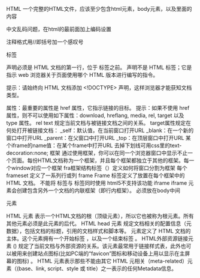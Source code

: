 HTML
一个完整的HTML文件，应该至少包含html元素，body元素，以及里面的内容

中文乱码问题，在html的最前面加上编码设置
<head>
<meta http-equiv="Content-Type" content="text/html; charset=UTF-8">
</head> 
注释格式用<! This is a comment >//即括号加一个感叹号

标签
<!DOCTYPE>
<!DOCTYPE> 声明必须是 HTML 文档的第一行，位于 <html> 标签之前。
<!DOCTYPE> 声明不是 HTML 标签；它是指示 web 浏览器关于页面使用哪个 HTML 版本进行编写的指令。
提示：请始终向 HTML 文档添加 <!DOCTYPE> 声明，这样浏览器才能获知文档类型。

<a>
属性：最重要的属性是 href 属性，它指示链接的目标。
提示：如果不使用 href 属性，则不可以使用如下属性：download, hreflang, media, rel, target 以及 type 属性。
rel	text	规定当前文档与被链接文档之间的关系。 
target属性规定在何处打开被链接文档：
_self：默认值，在当前窗口打开URL
_blank：在一个新的窗口中打开URL
_parent：在父窗口中打开URL
_top：在顶层窗口中打开URL
某个iframe的name值：在某个frame中打开URL
去掉下划线可用css里的text-decoration:none;
框架
通过使用框架，你可以在同一个浏览器窗口中显示不止一个页面。每份HTML文档称为一个框架，并且每个框架都独立于其他的框架。每一个window对应一个框架
fra框架结构标签（<frameset>）定义如何将窗口分割为框架
每个 frameset 定义了一系列行或列
frame
Frame 标签定义了放置在每个框架中的 HTML 文档。
不能将 <body></body> 标签与 <frameset></frameset> 标签同时使用
html5不支持该功能
iframe
iframe 元素会创建包含另外一个文档的内联框架（即行内框架）。
必须放在body中间

元素
<html>	HTML <html> 元素 表示一个HTML文档的根（顶级元素），所以它也被称为根元素。所有其他元素必须是此元素的后代。
<head>	HTML head 元素 规定文档相关的配置信息（元数据），包括文档的标题，引用的文档样式和脚本等。
<body> 元素定义了 HTML 文档的主体。这个元素拥有一个开始标签 <body>，以及一个结束标签 </body>。
<link>	HTML外部资源链接元素 (<link>) 规定了当前文档与外部资源的关系。该元素最常用于链接样式表，此外也可以被用来创建站点图标(比如PC端的“favicon”图标和移动设备上用以显示在主屏幕的图标) 。
<meta>	HTML <meta> 元素表示那些不能由其它 HTML 元相关（meta-related）元素（(base、link, script、style 或 title）之一表示的任何Metadata信息。
<style>	HTML的<style>元素包含文档的样式信息或者文档的部分内容。默认情况下，该标签的样式信息通常是CSS的格式。
<title>	HTML <title> 元素 定义文档的标题，显示在Browser的标题栏或标签页上。它只应该包含文本，若是包含有标签，则它包含的任何标签都将被忽略。
<nav>	HTML <nav>元素表示页面的一部分，其目的是在当前文档或其他文档中提供导航链接。导航部分的常见示例是菜单，目录和索引。
文本内容
<li>	HTML <li> 元素 （或称 HTML 列表条目元素） 用于表示列表里的条目。它必须包含在一个父元素里：一个有序列表(ol)，一个无序列表(ul)，或者一个菜单 (menu)。在菜单或者无序列表里，列表条目通常用点排列显示；在有序列表里，列表条目通常在左边显示按升序排列的计数，例如数字或者字母。
<div>	HTML <div> 元素 (或 HTML 文档分区元素) 是一个通用型的流内容容器，在不使用CSS的情况下，其对内容或布局没有任何影响。
<ol>	HTML <ol> 元素表示有序列表，通常渲染为一个带编号的列表。
内联文本语义
使用 HTML 内联文本语义（Inline text semantics）定义一个单词、一行内容，或任意文字的语义、结构或样式。
<a>	HTML <a> 元素（或称锚元素）可以创建通向其他网页、文件、同一页面内的位置、电子邮件地址或任何其他 URL 的超链接。
<b>	HTML提醒注意（Bring Attention To）元素（<b>）用于吸引读者的注意到该元素的内容上（如果没有另加特别强调）。这个元素过去被认为是粗体（Boldface）元素，并且大多数浏览器仍然将文字显示为粗体。尽管如此，你不应将 <b> 元素用于显示粗体文字；替代方案是使用 CSS font-weight 属性来创建粗体文字。
<br>	HTML <br> 元素在文本中生成一个换行（回车）符号。此元素在写诗和地址时很有用，这些地方的换行都非常重要。
<code>	HTML <code> 元素呈现一段计算机代码. 默认情况下, 它以浏览器的默认等宽字体显示.
<i>	HTML元素 <i> 用于表现因某些原因需要区分普通文本的一系列文本。例如技术术语、外文短语或是小说中人物的思想活动等，它的内容通常以斜体显示。
<span>	HTML <span> 元素是短语内容的通用行内容器，并没有任何特殊语义。可以使用它来编组元素以达到某种样式意图（通过使用类或者Id属性），或者这些元素有着共同的属性，比如lang。应该在没有其他合适的语义元素时才使用它。<span> 与 div 元素很相似，但 div 是一个 块元素 而 <span> 则是 行内元素 .
<strong>	Strong 元素 (<strong>)表示文本十分重要，一般用粗体显示。
图片和多媒体
<img>	HTML <img> 元素将一份图像嵌入文档
<video>	HTML <video> 元素 用于在HTML或者XHTML文档中嵌入媒体播放器，用于支持文档内的视频播放。
<audio>	HTML <audio> 元素用于在文档中嵌入音频内容。 <audio> 元素可以包含一个或多个音频资源， 这些音频资源可以使用 src 属性或者source 元素来进行描述：浏览器将会选择最合适的一个来使用。也可以使用 MediaStream 将这个元素用于流式媒体。
内嵌内容
frame框架
iframe框架
表格内容
表单

<button>	HTML <button> 元素表示一个可点击的按钮，可以用在表单或文档其它需要使用简单标准按钮的地方。
<form>	HTML <form> 元素表示文档中的一个区域，此区域包含交互控件，用于向 Web 服务器提交信息。
<input>	HTML <input> 元素用于为基于Web的表单创建交互式控件，以便接受来自用户的数据; 可以使用各种类型的输入数据和控件小部件，具体取决于设备和user agent。
<label>	HTML <label> 元素（标签）表示用户界面中某个元素的说明。
<output>	HTML <output> 标签表示计算或用户操作的结果。

HTML 提示：使用小写标签
HTML 标签对大小写不敏感：<P> 等同于 <p>。许多网站都使用大写的 HTML 标签。



旧约
属性用来修饰标签的，比如要设置一个标题居中
<h1 align="center">居中标题</h1>
写在开始标签里的 align="center" 就叫属性，align 是属性名，center 是属性值
属性值应该使用双引号括起来

html使用<!--输入内容 --> 进行注释

标题会自动粗体，大写其中的内容，并且带有换行效果
一般会使用<h1> 到 <h6> 分别表示不同大小的标题
<h1>标题1</h1>
<h2>标题2</h2>
<h3>标题3</h3>
<h4>标题4</h4>
<h5>标题5</h5>
<h6>标题5</h6>

<p>标签即表示段落是paragraph的缩写，自带换行效果.。在p标签中的文本会自动换行，不在p标签中的，不会自动换行

<b><strong>都可以用来实现粗体的效果
区别：
b是bold的缩写，仅仅表示该文本是粗体的，并不暗示这段文字的重要性
strong虽然也是粗体，但是更多的是强调语义上的加重，提醒用户该文本的重要性。 在SEO（搜索引擎优化）的时候，也更加容易帮助用户找到重点的内容
推荐使用strong

特殊元素：
<br/>表示换行
<hr/>表示一行水平线

<i>和<em>都可以表示斜体效果
区别：
i是italic的缩写，仅仅表示该文本是斜体的，并不暗示这段文字的重要性
em 是 Emphasized的缩写，虽然也是斜体，但是更多的是强调语义上的加重，提醒用户该文本的重要性。 常常用于引入新的术语的时候使用。

通过嵌套实现多种效果
嵌套即标签中有标签
<strong><i>同时有粗体和斜体</i></strong>

有时候，需要在网页上显示代码，比如java代码就需要用到pre

<del>即删除标签delete的缩写
注：<s>也有删除效果，但很多浏览器不支持。

<ins>即下划线标签

图像引用
若是同一目录下图片<img src="example.gif"/>
若是上上一级目录下图片<img src="../../example.gif"/>
若使用绝对路径在前面加上file://<img src="file://c:/example.gif"/>

图像大小
如果设置的大小比原图片大，则会产生失真效果
<img width="200" height="200" src="https://how2j.cn/example.gif"/>

图像居中
img不能够自己居中，需要放在其他能够居中的标签中实现这个效果，比如h1标签,p标签.
经常采用的手段是放在div中居中
<div align="center">
 <img src="example.gif"/>

如果图片不存在，默认会显示一个缺失图片，这是不友好的。所以可以加上alt属性。
当图片存在的时候，alt是不会显示的，当图片不存在的时候，alt就会出现
<img src="example_not_exist.gif" alt="这个是一个图片" />

超链
<a>标签即用来显示超链
完整元素是<a href="跳转到的页面地址">超链显示文本</a>

在新的页面打开超链
新增属性target
<a href="http://www.12306.cn" target="_blank">http://www.12306.cn</a>

超链上的提示文字
当鼠标放在超链上的时候，就会弹出提示文字
<a href="http://www.12306.com"
 title="跳转到http://www.12306.com">www.12306.com</a>

使用图片作为超链
<a href="http://www.12306.com">
<img src="https://how2j.cn/example.gif"/>
</a>

表格
<table>标签用于显示一个表格
<tr> 表示行
<td> 表示列又叫单元格
例：两行两列
<table>
  <tr>
      <td>1</td>
      <td>2</td>
  </tr>
  <tr>
      <td>3</td>
      <td>4</td>
  </tr>
 </table>
带边框的表格，设置table的属性border
<table border="1">
设置table宽度通过设置table的属性 width，px即像素的意思。
<table border="1" width="200px">
单元格宽度绝对值通过设置td的属性width，同一列自动继承该属性，另一列由table宽度和1单元格的宽度之差的平均值决定
 <td width="50px">1</td>
单元格宽度相对值通过设置td的属性width为百分数，该百分数为td占table的百分数
 <td width="80%">1</td>
单元格水平对齐用设置td的属性align
<td width="50%" align="lenter/right">1</td>
单元格垂直对齐用设置td的属性valign
<td width="50%" valign="top/middle/bottom" >1</td>
水平合并用设置td的属性colspan
横跨两行, 垂直合并用设置td的属性rowspan
<td rowspan="2">1,3</td>
背景色用设置tr或者td的属性bgcolor，以td属性决定最后效果
<tr bgcolor="gray">
<td  bgcolor="pink">b</td>
列表
列表分无序列表和有序列表
分别用<ul>标签和<ol>标签表示，有序列表自带顺序编号
<ul>
<li>DOTA</li>
<li>LOL</li>
</ul>
<div>，<span>这两种标签都是布局用的，这种标签本身没有任何显示效果，通常是用来结合css进行页面布局
div和span的区别
div是块元素，即自动换行。常见的块元素还有h1,table,p
span是内联元素，即不会换行。常见的内联元素还有img,a,b,strong
使用<font>标签表示字体
font常用的属性有 color和size, 分别表示颜色和大小
<font color="green">绿色默认大小字体</font>
<br>
<font color="blue" size="+2">蓝色大2号字体</font>
<br>
<font color="red" size="-2">红色小2号字体</font>
在html中，颜色通常使用两种方式来表示：
1. 颜色名，比如red, blue
2. 颜色对应的16进制，比如#ff0000 就表示红色

<iframe> 即内联框架，通过内联框架 可以实现在网页中“插入”网页
相当于浏览器里面有个小浏览器，在这个小浏览器中，打开另一个网页

<input type="text"> 即表示文本框
并且只能够输入一行
如果要输入多行
使用文本域<textarea>
用size属性设置文本框长度
用属性value设置文本框初始文字
用属性placeholder设置文本框背景文字
<input type="password"> 即表示密码框
输入的数据会自动显示为星号

表单form
action="/study/login.jsp" 表示把账号和密码提交到login.jsp这个页面去
例：
<form action="https://how2j.cn/study/login.jsp">
账号：<input type="text" name="name"> <br/>
密码：<input type="password" name="password" > <br/>
<input type="submit" value="登陆">
</form>

使用method="get" 提交数据 是常用的提交数据的方式
如果form元素没有提供method属性，默认就是get方式提交数据
get方式的一个特点就是，可以在浏览器的地址栏看到提交的参数，即便是密码也看得到
<form method="get" action="https://how2j.cn/study/login.jsp">
使用method="post" 也可以提交数据
post不会在地址栏显示提交的参数
如果要提交二进制数据，比如上传文件，必须采用post方式
get和post的区别
get是form默认的提交方式
如果通过一个超链访问某个地址，是get方式；如果在地址栏直接输入某个地址，是get方式。提交数据会在浏览器显示出来，不可以用于提交二进制数据，比如上传文件
post必须在form上通过 method="post" 显示指定
提交数据不会在浏览器显示出来，可以用于提交二进制数据，比如上传文件

<input type="radio" > 表示单选框
//此时两选项可以同时选，但选上还需设置可取消
单选1 <input type="radio" >
单选2 <input type="radio" >
设置默认选中<input type="radio" checked="checked" >
分组即，多个单选框，都在一个分组里，同一时间，只能选中一个单选框
将多个单选框的name属性设置相同即可
<input type="radio" name="sth" checked="checked" >

<input type="checkbox"> 即表示复选框
//即使name属性相同也不影响多选，可直接取消

下拉列表
<select> 即下拉列表，需要配合<option>使用
<select >
 <option >苍老师</option>
 <option >高树玛利亚</option>
 <option >遥美</option>
</select>
属性size设置下拉列表高度
<select size="3" multiple="multiple">
使用多选，用ctrl或者shift进行多选
对option元素设置selected="selected" 属性，默认选中该option
用style属性设置选项宽度style="width: 60px;"

<textarea> 即文本域
与文本框不同的是，文本域可以有多行，并且可以有滚动条
<textarea cols="30" rows="8">
使用属性cols(每行可容纳的字符)和rows设置宽度和行数

按钮
<input type="button"> 即普通按钮，普通按钮不具备提交form的效果  
<input type="submit"> 即为提交按钮，用于提交form，把数据提交到服务端 
<input type="reset"> 重置按钮 可以把输入框的改动复原
<input type="image" > 即使用图像作为按钮进行form的提交
<button></button>即按钮标签
与<input type="button">不同的是，<button>标签功能更为丰富；按钮标签里的内容可以是文字也可以是图像；如果button的type=“submit” ，那么它就具备提交form的功能。此时用图片提交则内容为图片，type为submit。
IE下button的type的默认值为button不具备提交功能，其他浏览器type的默认值是submit

新约
data属性
data-* 属性用于存储页面或应用程序的私有自定义数据。
data-* 属性赋予我们在所有 HTML 元素上嵌入自定义 data 属性的能力。
存储的（自定义）数据能够被页面的 JavaScript 中利用，以创建更好的用户体验（不进行 Ajax 调用或服务器端数据库查询）。
data-* 属性包括两部分：
属性名不应该包含任何大写字母，并且在前缀 "data-" 之后必须有至少一个字符
属性值可以是任意字符串
<element data-*="somevalue">

HTML
<!DOCTYPE>
用来声明html版本
html5：<!DOCTYPE html>
HTML4 三种文档类型：Strict、Transitional 以及 Frameset。
HTML5标准提供了哪些新的api
1.HTML5的新特性：
新的内容标签：header nav content footer article aside
更好的单元格体系:
音频、视频API:video audio
画布(Canvas) API//基于JavaScript
内联SVG//可伸缩矢量图形 (Scalable Vector Graphics)，基于xml
地理(Geolocation) API
网页存储(Web storage) API:localStorage,sessionStorage
拖拽释放(Drag and drop) API
新的表单控件calander date time email url search
新的input类型 color date datetime datetime-local email

html5有哪些新特性，如何处理html5新标签的浏览器兼容问题，如何区分html和html5？
1.h5不基于SGML，主要是关于图像、位置、存储、多任务等功能的增加；canvas、video、audio、本地离线存储：localStorage长期存储数据，网页关闭后数据不丢失；sessionStorage的数据在网页关闭后自动删除；语义化更好的内容元素：article/footer/header/nav/section;表单控件：calendar date、time、email、search；新的技术：webworker、websocket、geolocation
因此不需要对dtd进行引用，但是需要doctype来规范浏览器的行为，而html基于sgml，所以需要对dtd进行引用，才能告知浏览器文档使用的文档类型
2.ie8/7/6支持通过document.createElement方法产生的标签，可以利用这一特性让浏览器支持h5新标签，浏览器支持新标签后还需要添加标签默认的样式，当然也可以使用成熟的框架例
3.如何区分h5和html：doctype声明、新增的结构元素/功能元素
xhtml和html有什么区别
html是一种基本的web网页设计语言，xhtml是一个基于xml的置标语言；最主要的不同：xhtml元素必须被正确嵌套、必须关闭、标签必须小写、文档必须拥有根元素
简述一下src与href的区别
src用于替换当前元素；href用于在当前文档和引用资源之间确立联系。
src是source的缩写，指向外部资源的位置，指向的内容将会嵌入到文档中当前标签所在位置，需要下载且下载时会暂停其他活动
href是Hypertext Reference的缩写，指向网络资源所在位置，建立和当前元素（锚点）或当前文档（链接）之间的链接，不会暂停其他活动
行内元素有哪些，块级元素有哪些？
行内元素：a b span img input select strong I em
块级元素：div ul li ol table p dl dt dd h1-h6 from
常见空元素：br hr img input link meta
常见的块级(block)元素和行内(inline)元素，以及它们有何不同？
行内：a,b,span,img,strong,i,input,br
块级：div,h1~h6,li,table,ol,ul,hr
不同：行内元素的默认宽度只与内容有关，块级元素默认宽度直接占满一行。
行内元素水平排列，块级元素垂直排列；块级元素可包含行内元素，反之不行。
请阐述table的缺点
a. 太深的嵌套，比如table>tr>td>h3，会导致搜索引擎读取困难，而且，最直接的损失就是大大增加了冗余代码量。
b. 灵活性差，比如要将tr设置border等属性，是不行的，得通过td
c. 代码臃肿，当在table中套用table的时候，阅读代码会显得异常混乱
d. 混乱的colspan与rowspan，用来布局时，频繁使用他们会造成整个文档顺序混乱。
e. table需要多次计算才能确定好其在渲染树中节点的属性 
f. 不够语义
对web标准以及w3c的理解和认识
标签闭合，标签小写，不乱嵌套，提高机器人搜索几率，使用外链css和js脚本，结构行为表现的分离，文件下载与页面速度更快，内容能被更多的用户访问，内容能被更广泛的设备所访问，更少的代码和组件，容易维护改版方便，不需要变动页面内容，提高网站易用性;语义化的html即直观的认识标签，对搜索引擎的抓取有好处
rem em	 rpx px fr vw vh ch
px像素，rpx微信独有，自适应屏幕，规定屏幕宽750rpx；em绑定当前字体大小；rem绑定html字体大小 fr 网格布局剩余宽度的分配	vw 自适应视口,1vw为视口宽度1%，vh代表视口高度1% 		ch 数字0的宽度

advanced HTML
1. 表单里第一个button的type默认为submit，可能误触发表单提交
2. select 和 option 的 value 必须是字符串，不能是数字，否则会报错,如果是对象，可以用 JSON.stringify 来转换成字符串
3. select标签 无法在js里打开droplist，必须在用户交互事件里打开
4. 双层slot 
      <slot name="curent" slot='son-slot' ></slot>
5. 关闭iframe的PDF默认控制栏，在src的末尾加上‘#toolbar=0’
6. selector无法指定value，只能通过option的value属性来指定

